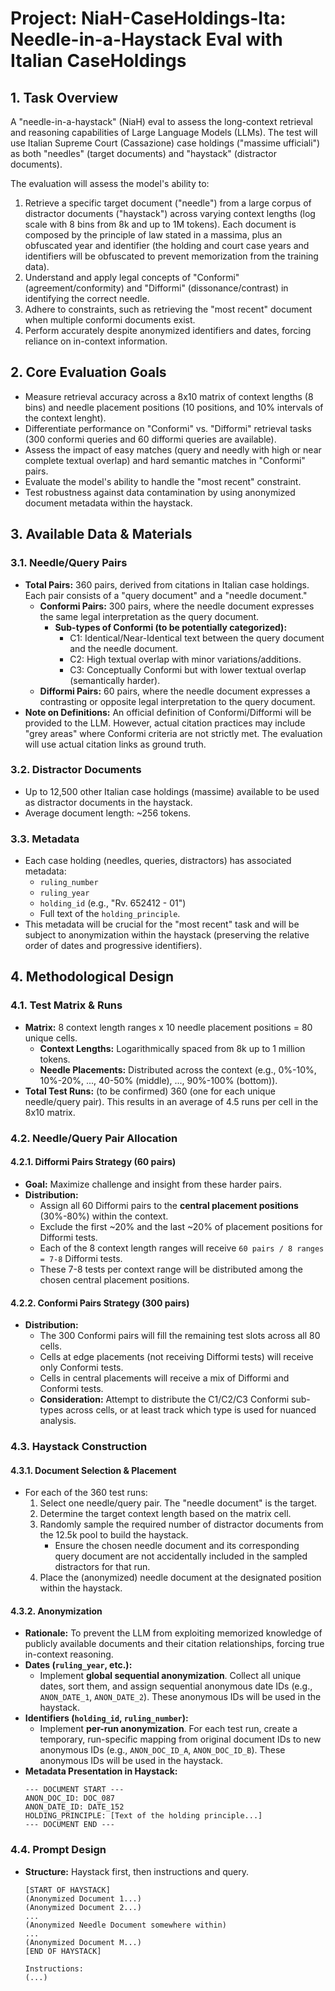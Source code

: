 # Project: NiaH-CaseHoldings-Ita: Needle-in-a-Haystack Eval with Italian CaseHoldings

## 1. Task Overview

A "needle-in-a-haystack" (NiaH) eval to assess the long-context retrieval and reasoning capabilities of Large Language Models (LLMs). The test will use Italian Supreme Court (Cassazione) case holdings ("massime ufficiali") as both "needles" (target documents) and "haystack" (distractor documents).

The evaluation will assess the model's ability to:
1.  Retrieve a specific target document ("needle") from a large corpus of distractor documents ("haystack") across varying context lengths (log scale with 8 bins from 8k and up to 1M  tokens). Each document is composed by the principle of law stated in a massima, plus an obfuscated year and identifier (the holding and court case years and identifiers will be obfuscated to prevent memorization from the training data).
2.  Understand and apply legal concepts of "Conformi" (agreement/conformity) and "Difformi" (dissonance/contrast) in identifying the correct needle.
3.  Adhere to constraints, such as retrieving the "most recent" document when multiple conformi documents exist.
4.  Perform accurately despite anonymized identifiers and dates, forcing reliance on in-context information.

## 2. Core Evaluation Goals

*   Measure retrieval accuracy across a 8x10 matrix of context lengths (8 bins) and needle placement positions (10 positions, and 10% intervals of the context lenght).
*   Differentiate performance on "Conformi" vs. "Difformi" retrieval tasks (300 conformi queries and 60 difformi queries are available).
*   Assess the impact of easy matches (query and needly with high or near complete textual overlap) and hard semantic matches in "Conformi" pairs.
*   Evaluate the model's ability to handle the "most recent" constraint.
*   Test robustness against data contamination by using anonymized document metadata within the haystack.

## 3. Available Data & Materials

### 3.1. Needle/Query Pairs
*   **Total Pairs:** 360 pairs, derived from citations in Italian case holdings. Each pair consists of a "query document" and a "needle document."
    *   **Conformi Pairs:** 300 pairs, where the needle document expresses the same legal interpretation as the query document.
        *   **Sub-types of Conformi (to be potentially categorized):**
            *   C1: Identical/Near-Identical text between the query document and the needle document.
            *   C2: High textual overlap with minor variations/additions.
            *   C3: Conceptually Conformi but with lower textual overlap (semantically harder).
    *   **Difformi Pairs:** 60 pairs, where the needle document expresses a contrasting or opposite legal interpretation to the query document.
*   **Note on Definitions:** An official definition of Conformi/Difformi will be provided to the LLM. However, actual citation practices may include "grey areas" where Conformi criteria are not strictly met. The evaluation will use actual citation links as ground truth.

### 3.2. Distractor Documents
*   Up to 12,500 other Italian case holdings (massime) available to be used as distractor documents in the haystack.
*   Average document length: ~256 tokens.

### 3.3. Metadata
*   Each case holding (needles, queries, distractors) has associated metadata:
    *   `ruling_number`
    *   `ruling_year`
    *   `holding_id` (e.g., "Rv. 652412 - 01")
    *   Full text of the `holding_principle`.
*   This metadata will be crucial for the "most recent" task and will be subject to anonymization within the haystack (preserving the relative order of dates and progressive identifiers).

## 4. Methodological Design

### 4.1. Test Matrix & Runs
*   **Matrix:** 8 context length ranges x 10 needle placement positions = 80 unique cells.
    *   **Context Lengths:** Logarithmically spaced from 8k up to 1 million tokens.
    *   **Needle Placements:** Distributed across the context (e.g., 0%-10%, 10%-20%, ..., 40-50% (middle), ..., 90%-100% (bottom)).
*   **Total Test Runs:** (to be confirmed) 360 (one for each unique needle/query pair). This results in an average of 4.5 runs per cell in the 8x10 matrix.

### 4.2. Needle/Query Pair Allocation

#### 4.2.1. Difformi Pairs Strategy (60 pairs)
*   **Goal:** Maximize challenge and insight from these harder pairs.
*   **Distribution:**
    *   Assign all 60 Difformi pairs to the **central placement positions** (30%-80%) within the context.
    *   Exclude the first ~20% and the last ~20% of placement positions for Difformi tests.
    *   Each of the 8 context length ranges will receive `60 pairs / 8 ranges = 7-8` Difformi tests.
    *   These 7-8 tests per context range will be distributed among the chosen central placement positions.

#### 4.2.2. Conformi Pairs Strategy (300 pairs)
*   **Distribution:**
    *   The 300 Conformi pairs will fill the remaining test slots across all 80 cells.
    *   Cells at edge placements (not receiving Difformi tests) will receive only Conformi tests.
    *   Cells in central placements will receive a mix of Difformi and Conformi tests.
    *   **Consideration:** Attempt to distribute the C1/C2/C3 Conformi sub-types across cells, or at least track which type is used for nuanced analysis.

### 4.3. Haystack Construction

#### 4.3.1. Document Selection & Placement
*   For each of the 360 test runs:
    1.  Select one needle/query pair. The "needle document" is the target.
    2.  Determine the target context length based on the matrix cell.
    3.  Randomly sample the required number of distractor documents from the 12.5k pool to build the haystack.
        *   Ensure the chosen needle document and its corresponding query document are not accidentally included in the sampled distractors for that run.
    4.  Place the (anonymized) needle document at the designated position within the haystack.

#### 4.3.2. Anonymization
*   **Rationale:** To prevent the LLM from exploiting memorized knowledge of publicly available documents and their citation relationships, forcing true in-context reasoning.
*   **Dates (`ruling_year`, etc.):**
    *   Implement **global sequential anonymization**. Collect all unique dates, sort them, and assign sequential anonymous date IDs (e.g., `ANON_DATE_1`, `ANON_DATE_2`). These anonymous IDs will be used in the haystack.
*   **Identifiers (`holding_id`, `ruling_number`):**
    *   Implement **per-run anonymization**. For each test run, create a temporary, run-specific mapping from original document IDs to new anonymous IDs (e.g., `ANON_DOC_ID_A`, `ANON_DOC_ID_B`). These anonymous IDs will be used in the haystack.
*   **Metadata Presentation in Haystack:**
    ```
    --- DOCUMENT START ---
    ANON_DOC_ID: DOC_087
    ANON_DATE_ID: DATE_152
    HOLDING_PRINCIPLE: [Text of the holding principle...]
    --- DOCUMENT END ---
    ```

### 4.4. Prompt Design
*   **Structure:** Haystack first, then instructions and query.
    ```
    [START OF HAYSTACK]
    (Anonymized Document 1...)
    (Anonymized Document 2...)
    ...
    (Anonymized Needle Document somewhere within)
    ...
    (Anonymized Document M...)
    [END OF HAYSTACK]

    Instructions:
    (...)
    ```
